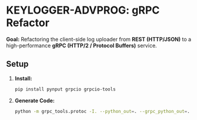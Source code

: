 # KEYLOGGER-ADVPROG: gRPC Refactor 

**Goal:** Refactoring the client-side log uploader from **REST (HTTP/JSON)** to a high-performance **gRPC (HTTP/2 / Protocol Buffers)** service.

##  Setup

1.  **Install:**
    ```bash
    pip install pynput grpcio grpcio-tools
    ```

2.  **Generate Code:**
    ```bash
    python -m grpc_tools.protoc -I. --python_out=. --grpc_python_out=. log_service.proto
    ```

